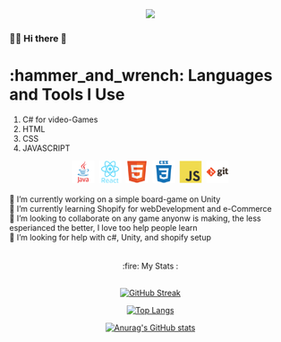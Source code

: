 
<div id="header" align="center">
  <img src="https://media.giphy.com/media/M9gbBd9nbDrOTu1Mqx/giphy.gif" width="100"/>
</div>

### :man_technologist: Hi there 👋

<div style="display=flex">
  <h1>:hammer_and_wrench: Languages and Tools I Use</h1>
  <ol>
    <li>C# for video-Games</li>
    <li>HTML</li>
    <li>CSS</li>
    <li>JAVASCRIPT</li>
  </ol>
  <div align="center" margin="200px">
  <img src="https://github.com/devicons/devicon/blob/master/icons/java/java-original-wordmark.svg" title="Java" alt="Java" width="40" height="40"/>&nbsp;
  <img src="https://github.com/devicons/devicon/blob/master/icons/react/react-original-wordmark.svg" title="React" alt="React" width="40" height="40"/>&nbsp;
  <img src="https://github.com/devicons/devicon/blob/master/icons/html5/html5-original.svg" title="HTML5" alt="HTML" width="40" height="40"/>&nbsp;
    <img src="https://github.com/devicons/devicon/blob/master/icons/css3/css3-plain-wordmark.svg"  title="CSS3" alt="CSS" width="40" height="40"/>&nbsp;
  <img src="https://github.com/devicons/devicon/blob/master/icons/javascript/javascript-original.svg" title="JavaScript" alt="JavaScript" width="40" height="40"/>&nbsp;
  <img src="https://github.com/devicons/devicon/blob/master/icons/git/git-original-wordmark.svg" title="Git" **alt="Git" width="40" height="40"/>
</div>
  <br>
</div>
🔭 I’m currently working on a simple board-game on Unity<br>
🌱 I’m currently learning Shopify for webDevelopment and e-Commerce<br>
👯 I’m looking to collaborate on any game anyonw is making, the less esperianced the better, I love too help people learn<br>
🤔 I’m looking for help with c#, Unity, and shopify setup<br>

<div align="center">
  <br><br>
  :fire: My Stats :
  <br>
  <br>
  
[![GitHub Streak](http://github-readme-streak-stats.herokuapp.com?user=rjazzJohnson&theme=tokyonight&mode=weekly)](https://git.io/streak-stats)
  
  [![Top Langs](https://github-readme-stats.vercel.app/api/top-langs/?username=rjazzJohnson&langs_count=8&layout=compact&theme=synthwave)](https://github.com/anuraghazra/github-readme-stats)
  
  [![Anurag's GitHub stats](https://github-readme-stats.vercel.app/api?username=rjazzJohnson&theme=synthwave)](https://github.com/anuraghazra/github-readme-stats)
  
</div>



<!--
**rjazzJohnson/rjazzJohnson** is a ✨ _special_ ✨ repository because its `README.md` (this file) appears on your GitHub profile.

Here are some ideas to get you started:

- 🔭 I’m currently working on ...
- 🌱 I’m currently learning ...
- 👯 I’m looking to collaborate on ...
- 🤔 I’m looking for help with ...
- 💬 Ask me about ...
- 📫 How to reach me: ...
- 😄 Pronouns: ...
- ⚡ Fun fact: ...
-->
